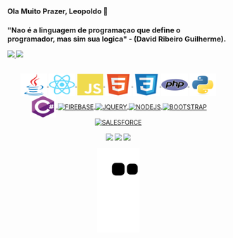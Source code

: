### Ola Muito Prazer, Leopoldo 👋

### "Nao é a linguagem de programaçao que define o programador, mas sim sua logica" - (David Ribeiro Guilherme).


<div>
  <a href="https://github.com/DevLeopoldo">
   <img height="180em" src="https://github-readme-stats.vercel.app/api?username=DevLeopoldo&show_icons=true&theme=dark&include_all_commits=true&count_private=true"/>
  <img height="180em" src="https://github-readme-stats.vercel.app/api/top-langs/?username=DevLeopoldo&layout=compact&langs_count=7&theme=dark"/>
</div>
 <br>
<div  align="center"> 
  <div style="display: inline_block"><br>
   <img align="center" alt="JAVA" height="50" width="60" src="https://raw.githubusercontent.com/devicons/devicon/master/icons/java/java-original.svg">
  <img align="center" alt="JAVA" height="50" width="60" src="https://raw.githubusercontent.com/devicons/devicon/master/icons/react/react-original.svg">
  <img align="center" alt="Rafa-Js" height="50" width="60" src="https://raw.githubusercontent.com/devicons/devicon/master/icons/javascript/javascript-plain.svg">
  <img align="center" alt="HTML" height="50" width="60" src="https://raw.githubusercontent.com/devicons/devicon/master/icons/html5/html5-original.svg">
  <img align="center" alt="CSS" height="50" width="60" src="https://raw.githubusercontent.com/devicons/devicon/master/icons/css3/css3-original.svg">
  <img align="center" alt="PHP" height="50" width="60" src="https://raw.githubusercontent.com/devicons/devicon/master/icons/php/php-original.svg">
  <img align="center" alt="PYTHON" height="50" width="60" src="https://raw.githubusercontent.com/devicons/devicon/master/icons/python/python-original.svg">
  <img align="center" alt="CSHARP" height="50" width="60" src="https://raw.githubusercontent.com/devicons/devicon/master/icons/csharp/csharp-original.svg">
  <img align="center" alt="FIREBASE" height="50" width="60" src="https://cdn.jsdelivr.net/gh/devicons/devicon/icons/firebase/firebase-plain.svg" />
  <img align="center" alt="JQUERY" height="50" width="60" src="https://cdn.jsdelivr.net/gh/devicons/devicon/icons/jquery/jquery-original-wordmark.svg" />
  <img align="center" alt="NODEJS" height="50" width="60" src="https://cdn.jsdelivr.net/gh/devicons/devicon/icons/nodejs/nodejs-original-wordmark.svg" />
   <img align="center" alt="BOOTSTRAP" height="50" width="60" src="https://cdn.jsdelivr.net/gh/devicons/devicon/icons/bootstrap/bootstrap-original-wordmark.svg" /> 
   
   <img align="center" alt="SALESFORCE" height="50" width="60" src="https://cdn.jsdelivr.net/gh/devicons/devicon/icons/salesforce/salesforce-original.svg" />
          
  
 
 
</div>
  <br>
  <a href="https://www.instagram.com/l37_jiujitsu/" target="_blank"><img src="https://img.shields.io/badge/-Instagram-%23E4405F?style=for-the-badge&logo=instagram&logoColor=white" target="_blank"></a>
  <a href="https://www.linkedin.com/in/leopoldo-dos-passos-362147203/" target="_blank"><img src="https://img.shields.io/badge/-LinkedIn-%230077B5?style=for-the-           badge&logo=linkedin&logoColor=white" target="_blank"></a> 
   <a href = "mailto:Leopublinet@gmail.com"><img src="https://img.shields.io/badge/-Gmail-%23333?style=for-the-badge&logo=gmail&logoColor=white" target="_blank"></a>
 
  ![Snake animation](https://github.com/DevLeopoldo/DevLeopoldo/blob/output/github-contribution-grid-snake.svg)
 
</div>
 

 

